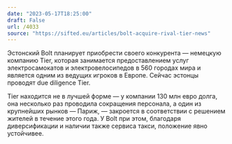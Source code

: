```yaml
---
date: "2023-05-17T18:25:00"
draft: False
url: /4033
source: "https://sifted.eu/articles/bolt-acquire-rival-tier-news"
---
```


Эстонский Bolt планирует приобрести своего конкурента — немецкую компанию Tier, которая занимается предоставлением услуг электросамокатов и электровелосипедов в 560 городах мира и является одним из ведущих игроков в Европе. Сейчас эстонцы проводят due diligence Tier.

Tier находится не в лучшей форме — у компании 130 млн евро долга, она несколько раз проводила сокращения персонала, а один из крупнейших рынков — Париж, — закроется в соответствии с решением жителей в течение этого года. У Bolt при этом, благодаря диверсификации и наличии также сервиса такси, положение явно устойчивее.
